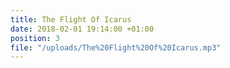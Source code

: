 ```yaml
---
title: The Flight Of Icarus
date: 2018-02-01 19:14:00 +01:00
position: 3
file: "/uploads/The%20Flight%20Of%20Icarus.mp3"
---
```


